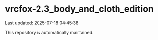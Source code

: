 # vrcfox-2.3_body_and_cloth_edition

Last updated: 2025-07-18 04:45:38

This repository is automatically maintained.
